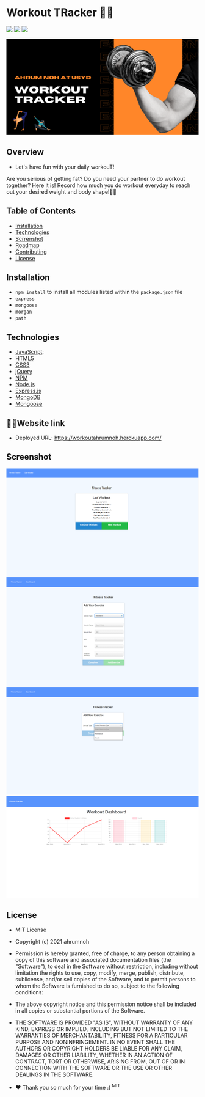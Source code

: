 # Workout TRacker 🏋️‍♀️
<p><img src="https://img.shields.io/badge/JavaScript-56.6%25-blue?style=flat&logo=javascript"> <img src="https://img.shields.io/badge/CSS3-24.1%25-blue?style=flat&logo=css3"> <img src="https://img.shields.io/badge/HTML5-19.3%25-blue?style=flat&logo=html5"> </p>


![Workout Tracker](https://github.com/ahrumnoh/workout-tracker/blob/main/assets/image/workout%20tracker.png?raw=true)


  ## Overview
  * Let's have fun with your daily workouT!
  <p> Are you serious of getting fat? Do you need your partner to do workout together?
  Here it is! Record how much you do workout everyday to reach out your desired weight and body shape!🤾‍♂️</p>
  
 

  ## Table of Contents
  * [Installation](#installation)
  * [Technologies](#technologies)
  * [Scrrenshot](#Screenshot)
  * [Roadmap](#roadmap)
  * [Contributing](#contributing)
  * [License](#license)
  
  ## Installation
  * ```npm install``` to install all modules listed within the ```package.json``` file<br>
  * ```express```<br>
  * ```mongoose```<br>
  * ```morgan```<br>
  * ```path```<br>
    
  ## Technologies
  * <a href="www.javascript.com" target="_blank">JavaScript</a>:
  * <a href="https://developer.mozilla.org/en-US/docs/Web/Guide/HTML/HTML5" target="_blank">HTML5</a>
  * <a href="http://www.css3.info/" target="_blank">CSS3</a>
  * <a href="www.jquery.com" target="_blank">jQuery</a>
  * <a href="www.npmjs.com" target="_blank">NPM</a>
  * <a href="https://nodejs.org/en/" target="_blank">Node.js</a>
  * <a href="https://expressjs.com/" target="_blank">Express.js</a>
  * <a href="https://www.mongodb.com/" target="_blank">MongoDB</a>
  * <a href="https://mongoosejs.com/" target="_blank">Mongoose</a>

   ## 👨‍🦯Website link ##

   * Deployed URL: https://workoutahrumnoh.herokuapp.com/
  ## Screenshot
  ![Mainpage](https://github.com/ahrumnoh/workout-tracker/blob/main/assets/image/2021-10-05%20(4).png?raw=true)
  ![Form Sector](https://github.com/ahrumnoh/workout-tracker/blob/main/assets/image/2021-10-05%20(5).png?raw=true)
  ![Form Sector2](https://github.com/ahrumnoh/workout-tracker/blob/main/assets/image/2021-10-05%20(3).png?raw=true)
  ![Dashboard](https://github.com/ahrumnoh/workout-tracker/blob/main/assets/image/2021-10-05%20(2).png?raw=true)
  

  ## License

*   MIT License

* Copyright (c) 2021 ahrumnoh

* Permission is hereby granted, free of charge, to any person obtaining a copy
of this software and associated documentation files (the "Software"), to deal
in the Software without restriction, including without limitation the rights
to use, copy, modify, merge, publish, distribute, sublicense, and/or sell
copies of the Software, and to permit persons to whom the Software is
furnished to do so, subject to the following conditions:

* The above copyright notice and this permission notice shall be included in all
copies or substantial portions of the Software.

* THE SOFTWARE IS PROVIDED "AS IS", WITHOUT WARRANTY OF ANY KIND, EXPRESS OR
IMPLIED, INCLUDING BUT NOT LIMITED TO THE WARRANTIES OF MERCHANTABILITY,
FITNESS FOR A PARTICULAR PURPOSE AND NONINFRINGEMENT. IN NO EVENT SHALL THE
AUTHORS OR COPYRIGHT HOLDERS BE LIABLE FOR ANY CLAIM, DAMAGES OR OTHER
LIABILITY, WHETHER IN AN ACTION OF CONTRACT, TORT OR OTHERWISE, ARISING FROM,
OUT OF OR IN CONNECTION WITH THE SOFTWARE OR THE USE OR OTHER DEALINGS IN THE
SOFTWARE.



* ❤ Thank you so much for your time :)
<sup>MIT</sup>
  

